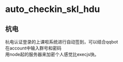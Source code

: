 # auto_checkin_skl_hdu
## 杭电  
 杭电认证登录的上课啦系统进行自动签到，可以结合qqbot  
 在account中输入群号和密码  
 用node起的服务器来加密个人感觉比execjs快。


